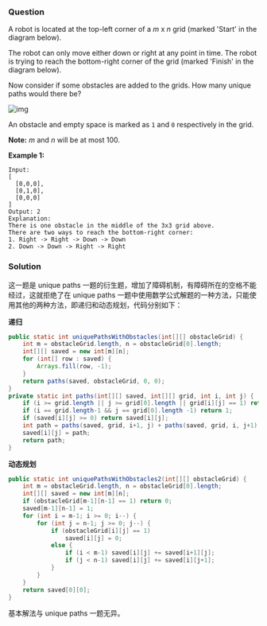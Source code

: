 ### Question

A robot is located at the top-left corner of a *m* x *n* grid (marked 'Start' in the diagram below).

The robot can only move either down or right at any point in time. The robot is trying to reach the bottom-right corner of the grid (marked 'Finish' in the diagram below).

Now consider if some obstacles are added to the grids. How many unique paths would there be?

![img](https://assets.leetcode.com/uploads/2018/10/22/robot_maze.png)

An obstacle and empty space is marked as `1` and `0` respectively in the grid.

**Note:** *m* and *n* will be at most 100.

**Example 1:**

```
Input:
[
  [0,0,0],
  [0,1,0],
  [0,0,0]
]
Output: 2
Explanation:
There is one obstacle in the middle of the 3x3 grid above.
There are two ways to reach the bottom-right corner:
1. Right -> Right -> Down -> Down
2. Down -> Down -> Right -> Right
```

### Solution

这一题是 unique paths 一题的衍生题，增加了障碍机制，有障碍所在的空格不能经过，这就拒绝了在 unique paths 一题中使用数学公式解题的一种方法，只能使用其他的两种方法，即递归和动态规划，代码分别如下：

**递归**

```java
public static int uniquePathsWithObstacles(int[][] obstacleGrid) {
    int m = obstacleGrid.length, n = obstacleGrid[0].length;
    int[][] saved = new int[m][n];
    for (int[] row : saved) {
        Arrays.fill(row, -1);
    }
    return paths(saved, obstacleGrid, 0, 0);
}
private static int paths(int[][] saved, int[][] grid, int i, int j) {
    if (i >= grid.length || j >= grid[0].length || grid[i][j] == 1) return 0;
    if (i == grid.length-1 && j == grid[0].length -1) return 1;
    if (saved[i][j] >= 0) return saved[i][j];
    int path = paths(saved, grid, i+1, j) + paths(saved, grid, i, j+1);
    saved[i][j] = path;
    return path;
}
```



**动态规划**

```java
public static int uniquePathsWithObstacles2(int[][] obstacleGrid) {
    int m = obstacleGrid.length, n = obstacleGrid[0].length;
    int[][] saved = new int[m][n];
    if (obstacleGrid[m-1][n-1] == 1) return 0;
    saved[m-1][n-1] = 1;
    for (int i = m-1; i >= 0; i--) {
        for (int j = n-1; j >= 0; j--) {
            if (obstacleGrid[i][j] == 1)
                saved[i][j] = 0;
            else {
                if (i < m-1) saved[i][j] += saved[i+1][j];
                if (j < n-1) saved[i][j] += saved[i][j+1];
            }
        }
    }
    return saved[0][0];
}
```

基本解法与 unique paths 一题无异。